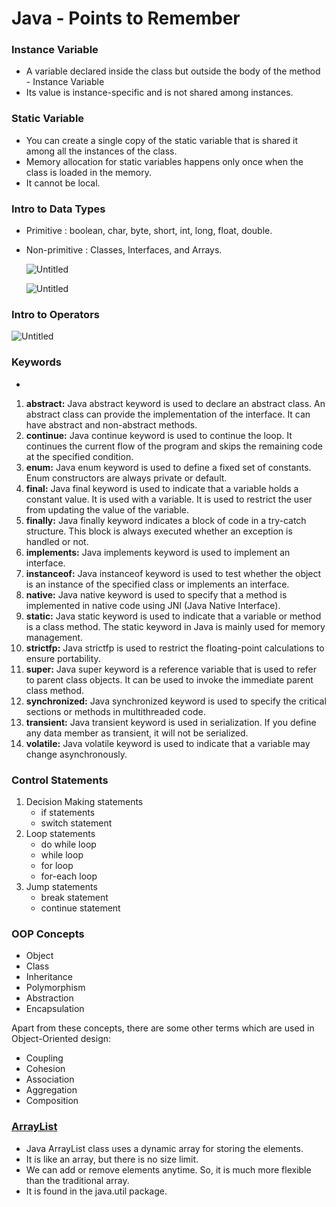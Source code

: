 # Java - Points to Remember

### Instance Variable

- A variable declared inside the class but outside the body of the method - Instance Variable
- Its value is instance-specific and is not shared among instances.

### Static Variable

- You can create a single copy of the static variable that is shared it among all the instances of the class.
- Memory allocation for static variables happens only once when the class is loaded in the memory.
- It cannot be local.

### Intro to Data Types

- Primitive : boolean, char, byte, short, int, long, float, double.
- Non-primitive : Classes, Interfaces, and Arrays.
    
    ![Untitled](Java%20-%20Points%20to%20Remember%20af40f9f35221488f9d732dd4102a3397/Untitled.png)
    
    ![Untitled](Java%20-%20Points%20to%20Remember%20af40f9f35221488f9d732dd4102a3397/Untitled%201.png)
    

### Intro to Operators

![Untitled](Java%20-%20Points%20to%20Remember%20af40f9f35221488f9d732dd4102a3397/Untitled%202.png)

### Keywords

- 
1. **abstract:** Java abstract keyword is used to declare an abstract class. An abstract class can provide the implementation of the interface. It can have abstract and non-abstract methods.
2. **continue:** Java continue keyword is used to continue the loop. It continues the current flow of the program and skips the remaining code at the specified condition.
3. **enum:** Java enum keyword is used to define a fixed set of constants. Enum constructors are always private or default.
4. **final:** Java final keyword is used to indicate that a variable holds a constant value. It is used with a variable. It is used to restrict the user from updating the value of the variable.
5. **finally:** Java finally keyword indicates a block of code in a try-catch structure. This block is always executed whether an exception is handled or not.
6. **implements:** Java implements keyword is used to implement an interface.
7. **instanceof:** Java instanceof keyword is used to test whether the object is an instance of the specified class or implements an interface.
8. **native:** Java native keyword is used to specify that a method is implemented in native code using JNI (Java Native Interface).
9. **static:** Java static keyword is used to indicate that a variable or method is a class method. The static keyword in Java is mainly used for memory management.
10. **strictfp:** Java strictfp is used to restrict the floating-point calculations to ensure portability.
11. **super:** Java super keyword is a reference variable that is used to refer to parent class objects. It can be used to invoke the immediate parent class method.
12. **synchronized:** Java synchronized keyword is used to specify the critical sections or methods in multithreaded code.
13. **transient:** Java transient keyword is used in serialization. If you define any data member as transient, it will not be serialized.
14. **volatile:** Java volatile keyword is used to indicate that a variable may change asynchronously.

### Control Statements

1. Decision Making statements
    - if statements
    - switch statement
2. Loop statements
    - do while loop
    - while loop
    - for loop
    - for-each loop
3. Jump statements
    - break statement
    - continue statement

### OOP Concepts

- Object
- Class
- Inheritance
- Polymorphism
- Abstraction
- Encapsulation

Apart from these concepts, there are some other terms which are used in Object-Oriented design:

- Coupling
- Cohesion
- Association
- Aggregation
- Composition

### [ArrayList](ArrayList%20f9e6210cb66e4e91bb48718df6782863.md)

- Java ArrayList class uses a dynamic array for storing the elements.
- It is like an array, but there is no size limit.
- We can add or remove elements anytime. So, it is much more flexible than the traditional array.
- It is found in the java.util package.

### 

###